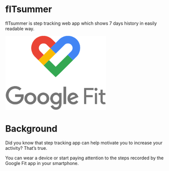 # fITsummer

fITsummer is step tracking web app which shows 7 days history in easily readable way.



![Screenshot](googleFitLogo.png)

# Background

Did you know that step tracking app can help motivate you to increase your activity? That’s true. 

You can wear a device or start paying attention to the steps recorded by the Google Fit app in your smartphone. 

